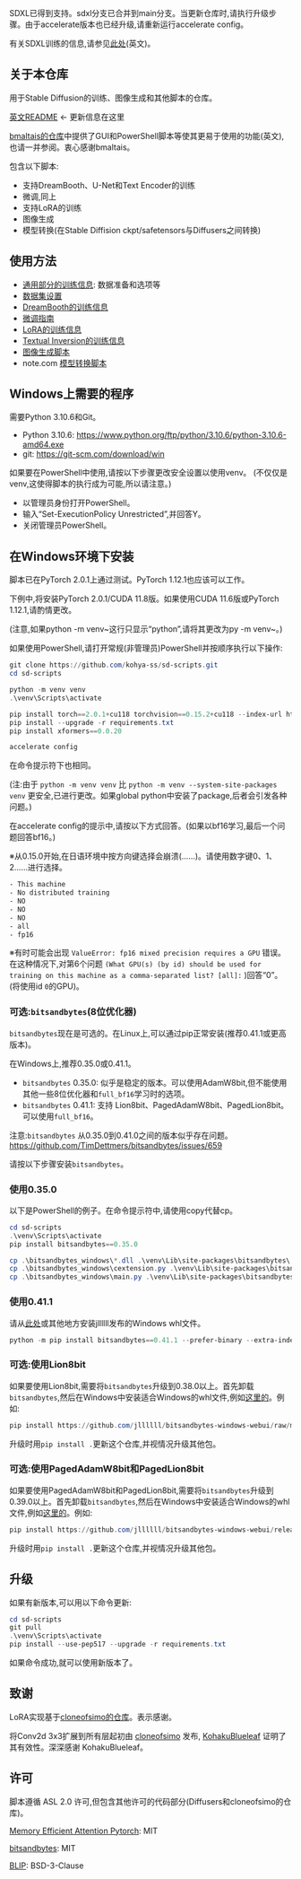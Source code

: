 SDXL已得到支持。sdxl分支已合并到main分支。当更新仓库时,请执行升级步骤。由于accelerate版本也已经升级,请重新运行accelerate config。

有关SDXL训练的信息,请参见[此处](./README.md#sdxl-training)(英文)。

## 关于本仓库

用于Stable Diffusion的训练、图像生成和其他脚本的仓库。

[英文README](./README.md) <- 更新信息在这里

[bmaltais的仓库](https://github.com/bmaltais/kohya_ss)中提供了GUI和PowerShell脚本等使其更易于使用的功能(英文),也请一并参阅。衷心感谢bmaltais。

包含以下脚本:

* 支持DreamBooth、U-Net和Text Encoder的训练
* 微调,同上
* 支持LoRA的训练
* 图像生成
* 模型转换(在Stable Diffision ckpt/safetensors与Diffusers之间转换)

## 使用方法

* [通用部分的训练信息](./docs/train_README-ja.md): 数据准备和选项等
* [数据集设置](./docs/config_README-ja.md)
* [DreamBooth的训练信息](./docs/train_db_README-ja.md)  
* [微调指南](./docs/fine_tune_README_ja.md)
* [LoRA的训练信息](./docs/train_network_README-ja.md)
* [Textual Inversion的训练信息](./docs/train_ti_README-ja.md)
* [图像生成脚本](./docs/gen_img_README-ja.md)
* note.com [模型转换脚本](https://note.com/kohya_ss/n/n374f316fe4ad)

## Windows上需要的程序

需要Python 3.10.6和Git。

- Python 3.10.6: https://www.python.org/ftp/python/3.10.6/python-3.10.6-amd64.exe
- git: https://git-scm.com/download/win  

如果要在PowerShell中使用,请按以下步骤更改安全设置以使用venv。
(不仅仅是venv,这使得脚本的执行成为可能,所以请注意。)

- 以管理员身份打开PowerShell。
- 输入“Set-ExecutionPolicy Unrestricted”,并回答Y。  
- 关闭管理员PowerShell。

## 在Windows环境下安装

脚本已在PyTorch 2.0.1上通过测试。PyTorch 1.12.1也应该可以工作。

下例中,将安装PyTorch 2.0.1/CUDA 11.8版。如果使用CUDA 11.6版或PyTorch 1.12.1,请酌情更改。  

(注意,如果python -m venv~这行只显示“python”,请将其更改为py -m venv~。)

如果使用PowerShell,请打开常规(非管理员)PowerShell并按顺序执行以下操作:  

```powershell
git clone https://github.com/kohya-ss/sd-scripts.git 
cd sd-scripts

python -m venv venv
.\venv\Scripts\activate  

pip install torch==2.0.1+cu118 torchvision==0.15.2+cu118 --index-url https://download.pytorch.org/whl/cu118
pip install --upgrade -r requirements.txt
pip install xformers==0.0.20  

accelerate config
```

在命令提示符下也相同。  

(注:由于 ``python -m venv venv`` 比 ``python -m venv --system-site-packages venv`` 更安全,已进行更改。如果global python中安装了package,后者会引发各种问题。) 

在accelerate config的提示中,请按以下方式回答。(如果以bf16学习,最后一个问题回答bf16。)  

※从0.15.0开始,在日语环境中按方向键选择会崩溃(......)。请使用数字键0、1、2......进行选择。  

```txt
- This machine  
- No distributed training
- NO  
- NO
- NO
- all
- fp16
```

※有时可能会出现 ``ValueError: fp16 mixed precision requires a GPU`` 错误。在这种情况下,对第6个问题 ``(What GPU(s) (by id) should be used for training on this machine as a comma-separated list? [all]:``
)回答“0”。(将使用id `0`的GPU)。

### 可选:``bitsandbytes``(8位优化器)

`bitsandbytes`现在是可选的。在Linux上,可以通过pip正常安装(推荐0.41.1或更高版本)。  

在Windows上,推荐0.35.0或0.41.1。

- `bitsandbytes` 0.35.0: 似乎是稳定的版本。可以使用AdamW8bit,但不能使用其他一些8位优化器和`full_bf16`学习时的选项。
- `bitsandbytes` 0.41.1: 支持 Lion8bit、PagedAdamW8bit、PagedLion8bit。可以使用`full_bf16`。   

注意:`bitsandbytes` 从0.35.0到0.41.0之间的版本似乎存在问题。 https://github.com/TimDettmers/bitsandbytes/issues/659  

请按以下步骤安装`bitsandbytes`。   

### 使用0.35.0  

以下是PowerShell的例子。在命令提示符中,请使用copy代替cp。   

```powershell    
cd sd-scripts
.\venv\Scripts\activate
pip install bitsandbytes==0.35.0  

cp .\bitsandbytes_windows\*.dll .\venv\Lib\site-packages\bitsandbytes\  
cp .\bitsandbytes_windows\cextension.py .\venv\Lib\site-packages\bitsandbytes\cextension.py
cp .\bitsandbytes_windows\main.py .\venv\Lib\site-packages\bitsandbytes\cuda_setup\main.py
```  

### 使用0.41.1  

请从[此处](https://github.com/jllllll/bitsandbytes-windows-webui)或其他地方安装jllllll发布的Windows whl文件。   

```powershell   
python -m pip install bitsandbytes==0.41.1 --prefer-binary --extra-index-url=https://jllllll.github.io/bitsandbytes-windows-webui 
```


### 可选:使用Lion8bit 

如果要使用Lion8bit,需要将`bitsandbytes`升级到0.38.0以上。首先卸载`bitsandbytes`,然后在Windows中安装适合Windows的whl文件,例如[这里的](https://github.com/jllllll/bitsandbytes-windows-webui)。例如:

```powershell
pip install https://github.com/jllllll/bitsandbytes-windows-webui/raw/main/bitsandbytes-0.38.1-py3-none-any.whl
```

升级时用`pip install .`更新这个仓库,并视情况升级其他包。

### 可选:使用PagedAdamW8bit和PagedLion8bit

如果要使用PagedAdamW8bit和PagedLion8bit,需要将`bitsandbytes`升级到0.39.0以上。首先卸载`bitsandbytes`,然后在Windows中安装适合Windows的whl文件,例如[这里的](https://github.com/jllllll/bitsandbytes-windows-webui)。例如:

```powershell
pip install https://github.com/jllllll/bitsandbytes-windows-webui/releases/download/wheels/bitsandbytes-0.39.1-py3-none-win_amd64.whl  
```

升级时用`pip install .`更新这个仓库,并视情况升级其他包。

## 升级

如果有新版本,可以用以下命令更新:

```powershell
cd sd-scripts
git pull
.\venv\Scripts\activate  
pip install --use-pep517 --upgrade -r requirements.txt
```

如果命令成功,就可以使用新版本了。

## 致谢

LoRA实现基于[cloneofsimo的仓库](https://github.com/cloneofsimo/lora)。表示感谢。

将Conv2d 3x3扩展到所有层起初由 [cloneofsimo](https://github.com/cloneofsimo/lora) 发布, [KohakuBlueleaf](https://github.com/KohakuBlueleaf/LoCon) 证明了其有效性。深深感谢 KohakuBlueleaf。

## 许可

脚本遵循 ASL 2.0 许可,但包含其他许可的代码部分(Diffusers和cloneofsimo的仓库)。

[Memory Efficient Attention Pytorch](https://github.com/lucidrains/memory-efficient-attention-pytorch): MIT 

[bitsandbytes](https://github.com/TimDettmers/bitsandbytes): MIT

[BLIP](https://github.com/salesforce/BLIP): BSD-3-Clause
